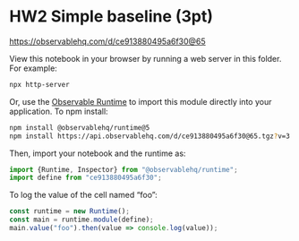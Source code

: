 # HW2 Simple baseline (3pt)

https://observablehq.com/d/ce913880495a6f30@65

View this notebook in your browser by running a web server in this folder. For
example:

~~~sh
npx http-server
~~~

Or, use the [Observable Runtime](https://github.com/observablehq/runtime) to
import this module directly into your application. To npm install:

~~~sh
npm install @observablehq/runtime@5
npm install https://api.observablehq.com/d/ce913880495a6f30@65.tgz?v=3
~~~

Then, import your notebook and the runtime as:

~~~js
import {Runtime, Inspector} from "@observablehq/runtime";
import define from "ce913880495a6f30";
~~~

To log the value of the cell named “foo”:

~~~js
const runtime = new Runtime();
const main = runtime.module(define);
main.value("foo").then(value => console.log(value));
~~~
